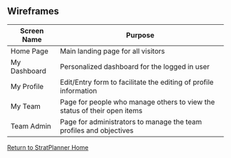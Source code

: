 ## Wireframes
Screen Name | Purpose
------------ | -----------
Home Page | Main landing page for all visitors
My Dashboard | Personalized dashboard for the logged in user
My Profile | Edit/Entry form to facilitate the editing of profile information
My Team | Page for people who manage others to view the status of their open items
Team Admin | Page for administrators to manage the team profiles and objectives
[Return to StratPlanner Home](../README.md)